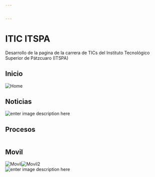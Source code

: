 ```yaml
---


---
```


<h1 id="itic-itspa">ITIC ITSPA</h1>
<p>Desarrollo de la pagina de la carrera de TICs del Instituto Tecnológico Superior de Pátzcuaro (ITSPA)</p>
<h2 id="inicio">Inicio</h2>
<p><img src="https://lh3.googleusercontent.com/h0sKfiC1eO7S--hQxYmDEE4XtCtTld4wVkxHF0oPyqvWA5Hbrc9C5AdQ_gaHtTqEKx6Qd1IIg0Rw" alt="Home"></p>
<h2 id="noticias">Noticias</h2>
<p><img src="https://lh3.googleusercontent.com/IS3aEKFZEo_o36rVsKmk0BWyrUVNEGwaplj9DT9ukWbgsW44GcQfizXCxgVkpmqJD2oALPecEW_4VSiULfaSoU8boeFrz551WNEQ0SSz4bHykbbC0JqAS4CErVTI6m3AMdJrFeYbJ1vs76N5SVdwkGVoCVp7cIzXSuM4VN6L1jRzlLx-djEwzJiab4jcr7n10wP0rwR-KnGDsGPnaM4uyHm1x4McvfICtDqzrD3O10eUKgVusj_sVtL34lrBFmCJusFWrDTP5THFUqpIXtTq1vOVYmIyTGgRReR732fC4TYe9fQgKuXN8Yje-XzCRQnnncpTt9VpqWT-CN8LRAoYUcfhXaHPPQHTu9PIq1HzGJp5Vz-jfovvmKWUre_mUyg8HVxymzNiX6fPPESjuHgnh6b3q_i6C85l02_hJEE3qNGrrGF_45w92mMHMsSTBN9zWNWE1WWC59WaQfuDmvWxG6iC71ywurMym-134Cf52-mMZWm4vRk1qS4RraKoGbfIa7LNky84yUyq4BdF6bwogMb9SP5biiZnH7X_F_0q7SsMfu3ogbl-Y10Q76Cy-Sn7PABT-0m25D9nXrNL-o1_MtIgf-Wb_ArqwncL-QhVSLBA6KKKIDCqa-ohQRqNdNvbuyj8u9_wZBW_MwPnMUfCShBtt09GLSo=w1359-h635-no" alt="enter image description here"></p>
<h2 id="procesos">Procesos</h2>
<p><img src="https://lh3.googleusercontent.com/Rar3jHphZWVbkXGfWdnie6TLqkYKKJCMhwo1UyShb6PB5VU_A-hF_rkKxcT63m0D-qcTPVsW3aAuA25JE8gueO3NIE0FuX3F2cQ2qnzlMppZBjd3cMOg_ka7Y0COYHue5xkRIqlBrt_zfetq2MuSYtPrz52n67rKZV_Dd-EUcp8mDfU4bde6wQcClKNnLj2ZMIkxwQrnZI4coVgvsen15BhmL0otarhqRtoQzCa55hbhV8U1v-30zt4KNAPk8LOS_FS2KFbsQNA1cpRdVic1H6isP1bFQO57e8tPqaMJHStIK_EXvsCwqitYYz4-kmdsOfVt-caqw_gF3hUelORuJJAqVbbFqFN_ST6hqkwhjISY-7OCzma7-YZOvJkCXHc8GsNonQxWxBn5RWlinZ0rCfIo9ZguIAW79Faqk5oiSwZI1HBHjNANVjiTOC-rdBn2tfOG09NYEImhaq-YKa2p9A43RndLltsMCGf-tKn0--MBzhWyMDdo8XNqKZzf01dHrcK3JA3HVgx16O7iziLwBlM_ATUwQ2X_mptS-R2vOgw5l-hWVW4_VXRL7kSr0CTKcDhTbr6_G6IHZimCiaaf6bDElYIAgEJODo__eq484Why37J1ADulx63U-EClvVIdzUJPqQtSsiPfwXI4i468t2F268wU_vQ=w1343-h635-no" alt=""></p>
<h2 id="movil">Movil</h2>
<p><img src="https://lh3.googleusercontent.com/hj_RjZFzjhQRomK6qiF_7TUnK560Aw3jGkVJa-dYBQ9TAs_rkWaPk6ZsWFbk9wGJ4U3mWhfurmVjtyd9h_GAF2sFaJNkZIKK9AD2KSKgWp9925JrmblkwsdcgdCwbWieHYlit-cQzYQARXhO33RqH3Sdldn5I2luALXNp_HEAYBKuP_M8xbxKyzWETilJfXkMrkb527sJxRrYh8ql6Lql4kQxvwS_wmOMfPBZ0p4UtdR7J8_YisSWqZ5kuZq8FI8VFHd63IptcoaWDpgoxGsFC97QXoExU3UjbXVnmPxLtGwOFqYen3DmifLJku1ZTKPWo47P6ASr1LneiMXcHurCdasYB7nWrOPV3dmiLGSmTccZjl0eTW8Q9HLKrh2BIXE2JRI3m0QdjZ-TKyqQAk7ebRbsTzVVlVcG3ztexo_V6sTGsQwvCQGH3p3l1teKkV26_JFGNDFJ9_Xb8sbwbrHaPG1wnTqUgI8W-c_HOmHlU140ul9xstzjf6vx2BALP1M51rQ5-9q7OmWZK0EE5X_XXTJ6CJk5Pg8Nb3yWPUOi1HAKZFNndNnLUbGLAAg1rr-XELusatuqTQS9CSIbHcrB4zBNpp6NfcIrYJvNhIFX_s636KFhJQo0T9HJ7uHj-z4t70BCI3QOAx8XoRwpxgFg8LDMCpgK2A=w322-h482-no" alt="Movil"><img src="https://lh3.googleusercontent.com/id8XVqakrBAjShLXz7qH-LsRrq6AUBIUmqWOrNsbZw_GiJ3lYAkq607Jyc5a3Au0UI6eqUbSHvH50qVul79wG4haRMyoTTesCQKyJ3eh-bOowuQ1sgz4uZkj2mmWOkaQEXE0hadeilYJSB-BzhPfQ-IVGwYaf9BYIoSCWo6oItURud4OQhTxWVpNrf3jXSpXqncNy8Lduh2zeWvCcBLHjFUG-0vVwooQ-sWmeNatpUi-LiL6x5RD3G-xAcyYIKP90olBtF-IO6S9fB626d7vlns66hvuXp4Gv9T_-l7YYcC5EO0AC6assc0sCIh-iaWA-JpZVTwGdap0WYkerebqYvLp0kz0rOFDmx41XTp-XZRFkeFxRKBc3_bN5NOCk3fjJ0MHJqknNIhMyKcaGYcDkORuNXF33OIA0dUnM3WCH1P88YQhUHLfPw8DW_sZh_FQtpmgPUb7JI7igid2fp0OMM9Tx10MGdneL8AreDsh2SrzfEI5WiOyLxGeAFm4kKbMK8o5dxe8ga5ZzMgN5GAyhOs-lRUOpPQ3N--ZpaQ27IiU1k2wzBS0DlBO7Js1L4ZNeU5j2p4pmVUuOqUgbLkXq2ja7Uuyv3o0xKwOwcYuGWLhOi7nKDMzrriyBBtwlhpLgcXm03BJMOx-Ou7MtNlQK-EkfgXjIOA=w322-h479-no" alt="Movil2"><br>
<img src="https://lh3.googleusercontent.com/LZH3wcwkORk0qHbHJ0952WeTe7gS4BFpu9n_V12og36X4IZcWAqyw7w4urYgVjoVuq-8moBsGGjTfrxsoUIQ1JE6BZsvoHHGE6K13kscWslcpi0buMo28VaxLmxfJm1SvHAWS_ALGly0C_7t-EeE7wk0kFJ00LiQiqyynMKyFLzRGiKQmCFg6dkTSd001Ozh5p0QS5CvQnlwrMUH8NVI6_6E9IEVdgtmqSIahy1cuUK2xUODXhO-l1633xWSMWbyoZLL0OnXatfKzMTUM5Z6CUgdn8o2v_KayF-B8uaI-VIUSNASYXZgF_wJM-wO9s5STxTo1wnz3j-SeesnZOtgFGal8v76VijfCWPk5TiFqhjGmW4T5w_MEKeV0_-TvIV59XiLvmYi2A6vE_Q3ya7CNQuicZIVwUmJWJ678ZjpxDvfDlhQEQEfw1Nmwt6Jhf5wlEzdgrbJ08Fv0jqTvnUcuLJ7A9eIQE3ypXMn-yNYQ2Y6wOVhk1S-J5rdbTHLOZfGB_3SxVdmxZLJ5-uzyPEChKeW4ULnA1Gkpq3VCjbCWeJr0qrzVA_7cGVU9T4FeCDUgurON639m1UqFauZFnbKiCuIRAfKxjPLFeyiV1EJr6kAFEM0Z_mTSX37oyvVK4xNqqHJS4Lap4J2ie9np02LVNxwdHa5hIw=w318-h474-no" alt="enter image description here"></p>

